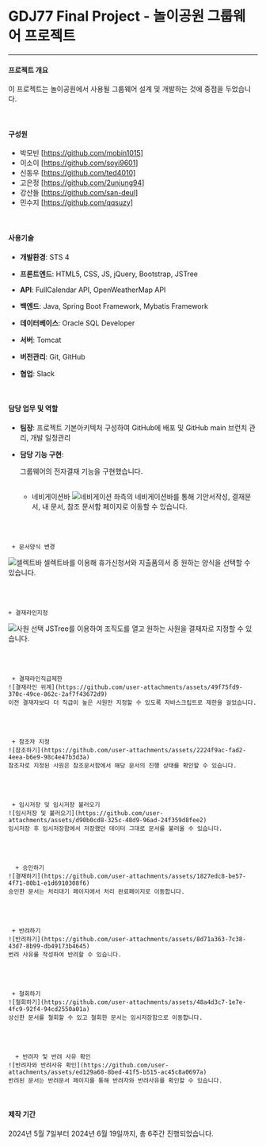 # GDJ77 Final Project - 놀이공원 그룹웨어 프로젝트
---


#### 프로젝트 개요

이 프로젝트는 놀이공원에서 사용될 그룹웨어 설계 및 개발하는 것에 중점을 두었습니다.



<br/> 


#### 구성원
+ 박모빈 [https://github.com/mobin1015]
+ 이소이 [https://github.com/soyi9601]
+ 신동우 [https://github.com/ted4010]
+ 고은정 [https://github.com/2unjung94]
+ 강산들 [https://github.com/san-deul]
+ 민수지 [https://github.com/qqsuzy]



<br/> 


#### 사용기술

+ **개발환경**: STS 4

+ **프론트엔드**: HTML5, CSS, JS, jQuery, Bootstrap, JSTree

+ **API**: FullCalendar API, OpenWeatherMap API

+ **백엔드**: Java, Spring Boot Framework, Mybatis Framework

+ **데이터베이스**: Oracle SQL Developer

+ **서버**: Tomcat

+ **버전관리**: Git, GitHub

+ **협업**: Slack




<br/> 


#### 담당 업무 및 역할

+ **팀장**: 프로젝트 기본아키텍처 구성하여 GitHub에 배포 및 GitHub main 브런치 관리, 개발 일정관리

+ **담당 기능 구현**:
  
	그룹웨어의 전자결재 기능을 구현했습니다.
<br/> <br/> 

 	+ 네비게이션바
   ![네비게이션](https://github.com/user-attachments/assets/9147f1f3-3688-46bb-9d54-8576114e8a07)
   좌측의 네비게이션바를 통해 기안서작성, 결재문서, 내 문서, 참조 문서함 페이지로 이동할 수 있습니다.



<br/><br/> 

 	 + 문서양식 변경
   ![셀렉트바](https://github.com/user-attachments/assets/ed1b95c4-c1bd-4f0d-8893-aea4d47cc7a9)
   셀렉트바를 이용해 휴가신청서와 지출품의서 중 원하는 양식을 선택할 수 있습니다.


<br/> <br/> 

 
  	+ 결재라인지정 
   ![사원 선택](https://github.com/user-attachments/assets/87eb6a88-da97-432c-98f1-a18e61cd3b75)
   JSTree를 이용하여 조직도를 열고 원하는 사원을 결재자로 지정할 수 있습니다.

<br/> <br/> 



 	 + 결재라인직급제한 
    ![결재라인 위계](https://github.com/user-attachments/assets/49f75fd9-370c-49ce-862c-2af7f43672d9)
    이전 결재자보다 더 직급이 높은 사원만 지정할 수 있도록 자바스크립트로 제한을 걸었습니다.



<br/> <br/> 

 
 	 + 참조자 지정
    ![참조하기](https://github.com/user-attachments/assets/2224f9ac-fad2-4eea-b6e9-98c4e47b3d3a)
    참조자로 지정된 사원은 참조문서함에서 해당 문서의 진행 상태를 확인할 수 있습니다.


<br/> <br/> 



 	 + 임시저장 및 임시저장 불러오기
    ![임시저장 및 불러오기](https://github.com/user-attachments/assets/d90b0cd8-325c-48d9-96ad-24f359d8fee2)
    임시저장 후 임시저장함에서 저장했던 데이터 그대로 문서를 불러올 수 있습니다.



<br/> <br/> 

	  + 승인하기
    ![결재하기](https://github.com/user-attachments/assets/1827edc8-be57-4f71-80b1-e1d6910308f6)
    승인한 문서는 처리대기 페이지에서 처리 완료페이지로 이동합니다.




<br/> <br/> 


 	 + 반려하기
    ![반려하기](https://github.com/user-attachments/assets/8d71a363-7c38-43d7-8b99-db49173b4645)
    번려 사유룰 작성하여 반려할 수 있습니다.



<br/> <br/> 


 	 + 철회하기
    ![철회하기](https://github.com/user-attachments/assets/48a4d3c7-1e7e-4fc9-92f4-94cd2550a01a)
    상신한 문서를 철회할 수 있고 철회한 문서는 임시저장함으로 이동합니다.


<br/> <br/> 


	  + 반려자 및 반려 사유 확인
    ![반려자와 반려사유 확인](https://github.com/user-attachments/assets/ed129a68-8bed-41f5-b515-ac45c8a0697a)
    반려된 문서는 반려문서 페이지를 통해 반려자와 반려사유를 확인할 수 있습니다.


<br/> 

#### 제작 기간

2024년 5월 7일부터 2024년 6월 19일까지, 총 6주간 진행되었습니다.
